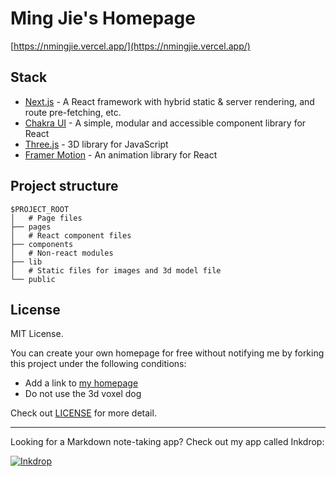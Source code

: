 # Ming Jie's Homepage

[https://nmingjie.vercel.app/](https://nmingjie.vercel.app/)

## Stack

- [Next.js](https://nextjs.org/) - A React framework with hybrid static & server rendering, and route pre-fetching, etc.
- [Chakra UI](https://chakra-ui.com/) - A simple, modular and accessible component library for React
- [Three.js](https://threejs.org/) - 3D library for JavaScript
- [Framer Motion](https://www.framer.com/motion/) - An animation library for React

## Project structure

```
$PROJECT_ROOT
│   # Page files
├── pages
│   # React component files
├── components
│   # Non-react modules
├── lib
│   # Static files for images and 3d model file
└── public
```

## License

MIT License.

You can create your own homepage for free without notifying me by forking this project under the following conditions:

- Add a link to [my homepage](https://www.craftz.dog/)
- Do not use the 3d voxel dog

Check out [LICENSE](./LICENSE) for more detail.

---

Looking for a Markdown note-taking app? Check out my app called Inkdrop:

[![Inkdrop](https://github.com/mingjie/dotfiles-public/raw/master/images/inkdrop.png)](https://www.inkdrop.app/)
